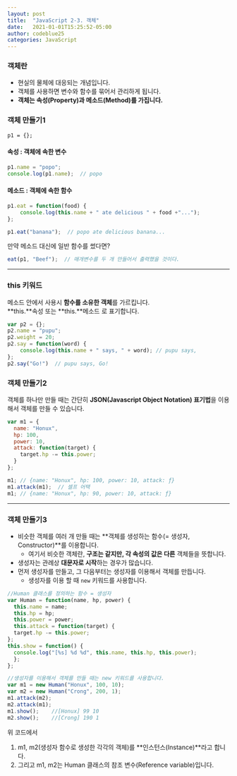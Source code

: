 ```yaml
---
layout: post
title:  "JavaScript 2-3. 객체"
date:   2021-01-01T15:25:52-05:00
author: codeblue25
categories: JavaScript
---
```


<h3>객체란</h3>

- 현실의 물체에 대응되는 개념입니다.
- 객체를 사용하면 변수와 함수를 묶어서 관리하게 됩니다.
- **객체는 속성(Property)과 메소드(Method)를 가집니다.**

<h3>객체 만들기1</h3>

```
p1 = {};
```

<h4>속성 : 객체에 속한 변수</h4>

```javascript
p1.name = "popo";
console.log(p1.name);  // popo
```

<h4>메소드 : 객체에 속한 함수</h4>

```javascript
p1.eat = function(food) {
    console.log(this.name + " ate delicious " + food +"...");
};

p1.eat("banana");  // popo ate delicious banana...
```

만약 메소드 대신에 일반 함수를 썼다면?

```javascript
eat(p1, "Beef");  // 매개변수를 두 개 만들어서 출력했을 것이다. 
```

-----

<h3>this 키워드</h3>

메소드 안에서 사용시 **함수를 소유한 객체**를 가르킵니다. <br />
**this.**속성 또는 **this.**메소드 로 표기합니다.


```javascript
var p2 = {};
p2.name = "pupu";
p2.weight = 20;
p2.say = function(word) {
    console.log(this.name + " says, " + word); // pupu says,
};
p2.say("Go!")  // pupu says, Go!
```

<h3>객체 만들기2</h3>

객체를 하나만 만들 때는 간단히 **JSON(Javascript Object Notation) 표기법**을 이용해서 객체를 만들 수 있습니다.

```javascript
var m1 = {
  name: "Honux",
  hp: 100,
  power: 10,
  attack: function(target) {
    target.hp -= this.power;
  }
};

m1; // {name: "Honux", hp: 100, power: 10, attack: ƒ}
m1.attack(m1);  // 셀프 어택
m1; // {name: "Honux", hp: 90, power: 10, attack: ƒ}
```
---

<h3>객체 만들기3</h3>

* 비슷한 객체를 여러 개 만들 때는 **객체를 생성하는 함수(= 생성자, Constructor)**를 이용합니다.
  * 여기서 비슷한 객체란, **구조는 같지만, 각 속성의 값은 다른** 객체들을 뜻합니다. 
* 생성자는 관례상 **대문자로 시작**하는 경우가 많습니다.
* 먼저 생성자를 만들고, 그 다음부터는 생성자를 이용해서 객체를 만듭니다.
  * 생성자를 이용 할 때 `new` 키워드를 사용합니다.

```javascript
//Human 클래스를 정의하는 함수 = 생성자 
var Human = function(name, hp, power) {
  this.name = name; 
  this.hp = hp;
  this.power = power;
  this.attack = function(target) {
  target.hp -= this.power;
};
this.show = function() {
  console.log("[%s] %d %d", this.name, this.hp, this.power);
  };
};
```

```javascript
//생성자를 이용해서 객체를 만들 때는 new 키워드를 사용합니다.
var m1 = new Human("Honux", 100, 10);
var m2 = new Human("Crong", 200, 1);
m1.attack(m2);   
m2.attack(m1);  
m1.show();    //[Honux] 99 10
m2.show();    //[Crong] 190 1
```

위 코드에서 <br />
1. m1, m2(생성자 함수로 생성한 각각의 객체)를 **인스턴스(Instance)**라고 합니다. 
2. 그리고 m1, m2는 Human 클래스의 참조 변수(Reference variable)입니다.
